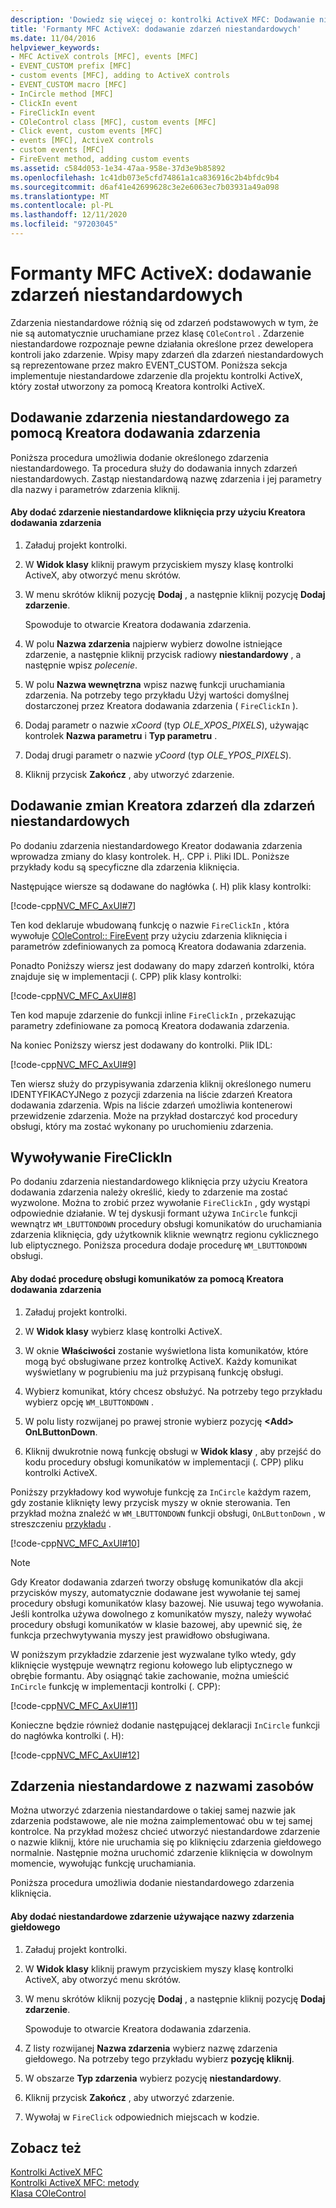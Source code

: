 ```yaml
---
description: 'Dowiedz się więcej o: kontrolki ActiveX MFC: Dodawanie niestandardowych zdarzeń'
title: 'Formanty MFC ActiveX: dodawanie zdarzeń niestandardowych'
ms.date: 11/04/2016
helpviewer_keywords:
- MFC ActiveX controls [MFC], events [MFC]
- EVENT_CUSTOM prefix [MFC]
- custom events [MFC], adding to ActiveX controls
- EVENT_CUSTOM macro [MFC]
- InCircle method [MFC]
- ClickIn event
- FireClickIn event
- COleControl class [MFC], custom events [MFC]
- Click event, custom events [MFC]
- events [MFC], ActiveX controls
- custom events [MFC]
- FireEvent method, adding custom events
ms.assetid: c584d053-1e34-47aa-958e-37d3e9b85892
ms.openlocfilehash: 1c41db073e5cfd74861a1ca836916c2b4bfdc9b4
ms.sourcegitcommit: d6af41e42699628c3e2e6063ec7b03931a49a098
ms.translationtype: MT
ms.contentlocale: pl-PL
ms.lasthandoff: 12/11/2020
ms.locfileid: "97203045"
---
```

# <a name="mfc-activex-controls-adding-custom-events"></a>Formanty MFC ActiveX: dodawanie zdarzeń niestandardowych

Zdarzenia niestandardowe różnią się od zdarzeń podstawowych w tym, że nie są automatycznie uruchamiane przez klasę `COleControl` . Zdarzenie niestandardowe rozpoznaje pewne działania określone przez dewelopera kontroli jako zdarzenie. Wpisy mapy zdarzeń dla zdarzeń niestandardowych są reprezentowane przez makro EVENT_CUSTOM. Poniższa sekcja implementuje niestandardowe zdarzenie dla projektu kontrolki ActiveX, który został utworzony za pomocą Kreatora kontrolki ActiveX.

## <a name="adding-a-custom-event-with-the-add-event-wizard"></a><a name="_core_adding_a_custom_event_with_classwizard"></a> Dodawanie zdarzenia niestandardowego za pomocą Kreatora dodawania zdarzenia

Poniższa procedura umożliwia dodanie określonego zdarzenia niestandardowego. Ta procedura służy do dodawania innych zdarzeń niestandardowych. Zastąp niestandardową nazwę zdarzenia i jej parametry dla nazwy i parametrów zdarzenia kliknij.

#### <a name="to-add-the-clickin-custom-event-using-the-add-event-wizard"></a>Aby dodać zdarzenie niestandardowe kliknięcia przy użyciu Kreatora dodawania zdarzenia

1. Załaduj projekt kontrolki.

1. W **Widok klasy** kliknij prawym przyciskiem myszy klasę kontrolki ActiveX, aby otworzyć menu skrótów.

1. W menu skrótów kliknij pozycję **Dodaj** , a następnie kliknij pozycję **Dodaj zdarzenie**.

   Spowoduje to otwarcie Kreatora dodawania zdarzenia.

1. W polu **Nazwa zdarzenia** najpierw wybierz dowolne istniejące zdarzenie, a następnie kliknij przycisk radiowy **niestandardowy** , a następnie wpisz *polecenie*.

1. W polu **Nazwa wewnętrzna** wpisz nazwę funkcji uruchamiania zdarzenia. Na potrzeby tego przykładu Użyj wartości domyślnej dostarczonej przez Kreatora dodawania zdarzenia ( `FireClickIn` ).

1. Dodaj parametr o nazwie *xCoord* (typ *OLE_XPOS_PIXELS*), używając kontrolek **Nazwa parametru** i **Typ parametru** .

1. Dodaj drugi parametr o nazwie *yCoord* (typ *OLE_YPOS_PIXELS*).

1. Kliknij przycisk **Zakończ** , aby utworzyć zdarzenie.

## <a name="add-event-wizard-changes-for-custom-events"></a><a name="_core_classwizard_changes_for_custom_events"></a> Dodawanie zmian Kreatora zdarzeń dla zdarzeń niestandardowych

Po dodaniu zdarzenia niestandardowego Kreator dodawania zdarzenia wprowadza zmiany do klasy kontrolek. H,. CPP i. Pliki IDL. Poniższe przykłady kodu są specyficzne dla zdarzenia kliknięcia.

Następujące wiersze są dodawane do nagłówka (. H) plik klasy kontrolki:

[!code-cpp[NVC_MFC_AxUI#7](codesnippet/cpp/mfc-activex-controls-adding-custom-events_1.h)]

Ten kod deklaruje wbudowaną funkcję o nazwie `FireClickIn` , która wywołuje [COleControl:: FireEvent](reference/colecontrol-class.md#fireevent) przy użyciu zdarzenia kliknięcia i parametrów zdefiniowanych za pomocą Kreatora dodawania zdarzenia.

Ponadto Poniższy wiersz jest dodawany do mapy zdarzeń kontrolki, która znajduje się w implementacji (. CPP) plik klasy kontrolki:

[!code-cpp[NVC_MFC_AxUI#8](codesnippet/cpp/mfc-activex-controls-adding-custom-events_2.cpp)]

Ten kod mapuje zdarzenie do funkcji inline `FireClickIn` , przekazując parametry zdefiniowane za pomocą Kreatora dodawania zdarzenia.

Na koniec Poniższy wiersz jest dodawany do kontrolki. Plik IDL:

[!code-cpp[NVC_MFC_AxUI#9](codesnippet/cpp/mfc-activex-controls-adding-custom-events_3.idl)]

Ten wiersz służy do przypisywania zdarzenia kliknij określonego numeru IDENTYFIKACYJNego z pozycji zdarzenia na liście zdarzeń Kreatora dodawania zdarzenia. Wpis na liście zdarzeń umożliwia kontenerowi przewidzenie zdarzenia. Może na przykład dostarczyć kod procedury obsługi, który ma zostać wykonany po uruchomieniu zdarzenia.

## <a name="calling-fireclickin"></a><a name="_core_calling_fireclickin"></a> Wywoływanie FireClickIn

Po dodaniu zdarzenia niestandardowego kliknięcia przy użyciu Kreatora dodawania zdarzenia należy określić, kiedy to zdarzenie ma zostać wyzwolone. Można to zrobić przez wywołanie `FireClickIn` , gdy wystąpi odpowiednie działanie. W tej dyskusji formant używa `InCircle` funkcji wewnątrz `WM_LBUTTONDOWN` procedury obsługi komunikatów do uruchamiania zdarzenia kliknięcia, gdy użytkownik kliknie wewnątrz regionu cyklicznego lub eliptycznego. Poniższa procedura dodaje procedurę `WM_LBUTTONDOWN` obsługi.

#### <a name="to-add-a-message-handler-with-the-add-event-wizard"></a>Aby dodać procedurę obsługi komunikatów za pomocą Kreatora dodawania zdarzenia

1. Załaduj projekt kontrolki.

1. W **Widok klasy** wybierz klasę kontrolki ActiveX.

1. W oknie **Właściwości** zostanie wyświetlona lista komunikatów, które mogą być obsługiwane przez kontrolkę ActiveX. Każdy komunikat wyświetlany w pogrubieniu ma już przypisaną funkcję obsługi.

1. Wybierz komunikat, który chcesz obsłużyć. Na potrzeby tego przykładu wybierz opcję `WM_LBUTTONDOWN` .

1. W polu listy rozwijanej po prawej stronie wybierz pozycję **\<Add> OnLButtonDown**.

1. Kliknij dwukrotnie nową funkcję obsługi w **Widok klasy** , aby przejść do kodu procedury obsługi komunikatów w implementacji (. CPP) pliku kontrolki ActiveX.

Poniższy przykładowy kod wywołuje funkcję za `InCircle` każdym razem, gdy zostanie kliknięty lewy przycisk myszy w oknie sterowania. Ten przykład można znaleźć w `WM_LBUTTONDOWN` funkcji obsługi, `OnLButtonDown` , w streszczeniu [przykładu](../overview/visual-cpp-samples.md) .

[!code-cpp[NVC_MFC_AxUI#10](codesnippet/cpp/mfc-activex-controls-adding-custom-events_4.cpp)]

> [!NOTE]
> Gdy Kreator dodawania zdarzeń tworzy obsługę komunikatów dla akcji przycisków myszy, automatycznie dodawane jest wywołanie tej samej procedury obsługi komunikatów klasy bazowej. Nie usuwaj tego wywołania. Jeśli kontrolka używa dowolnego z komunikatów myszy, należy wywołać procedury obsługi komunikatów w klasie bazowej, aby upewnić się, że funkcja przechwytywania myszy jest prawidłowo obsługiwana.

W poniższym przykładzie zdarzenie jest wyzwalane tylko wtedy, gdy kliknięcie występuje wewnątrz regionu kołowego lub eliptycznego w obrębie formantu. Aby osiągnąć takie zachowanie, można umieścić `InCircle` funkcję w implementacji kontrolki (. CPP):

[!code-cpp[NVC_MFC_AxUI#11](codesnippet/cpp/mfc-activex-controls-adding-custom-events_5.cpp)]

Konieczne będzie również dodanie następującej deklaracji `InCircle` funkcji do nagłówka kontrolki (. H):

[!code-cpp[NVC_MFC_AxUI#12](codesnippet/cpp/mfc-activex-controls-adding-custom-events_6.h)]

## <a name="custom-events-with-stock-names"></a><a name="_core_custom_events_with_stock_names"></a> Zdarzenia niestandardowe z nazwami zasobów

Można utworzyć zdarzenia niestandardowe o takiej samej nazwie jak zdarzenia podstawowe, ale nie można zaimplementować obu w tej samej kontrolce. Na przykład możesz chcieć utworzyć niestandardowe zdarzenie o nazwie kliknij, które nie uruchamia się po kliknięciu zdarzenia giełdowego normalnie. Następnie można uruchomić zdarzenie kliknięcia w dowolnym momencie, wywołując funkcję uruchamiania.

Poniższa procedura umożliwia dodanie niestandardowego zdarzenia kliknięcia.

#### <a name="to-add-a-custom-event-that-uses-a-stock-event-name"></a>Aby dodać niestandardowe zdarzenie używające nazwy zdarzenia giełdowego

1. Załaduj projekt kontrolki.

1. W **Widok klasy** kliknij prawym przyciskiem myszy klasę kontrolki ActiveX, aby otworzyć menu skrótów.

1. W menu skrótów kliknij pozycję **Dodaj** , a następnie kliknij pozycję **Dodaj zdarzenie**.

   Spowoduje to otwarcie Kreatora dodawania zdarzenia.

1. Z listy rozwijanej **Nazwa zdarzenia** wybierz nazwę zdarzenia giełdowego. Na potrzeby tego przykładu wybierz **pozycję kliknij**.

1. W obszarze **Typ zdarzenia** wybierz pozycję **niestandardowy**.

1. Kliknij przycisk **Zakończ** , aby utworzyć zdarzenie.

1. Wywołaj w `FireClick` odpowiednich miejscach w kodzie.

## <a name="see-also"></a>Zobacz też

[Kontrolki ActiveX MFC](mfc-activex-controls.md)<br/>
[Kontrolki ActiveX MFC: metody](mfc-activex-controls-methods.md)<br/>
[Klasa COleControl](reference/colecontrol-class.md)
